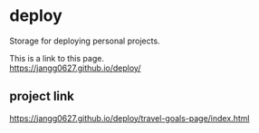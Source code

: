 # deploy

Storage for deploying personal projects.

This is a link to this page.  
https://jangg0627.github.io/deploy/

## project link

https://jangg0627.github.io/deploy/travel-goals-page/index.html
